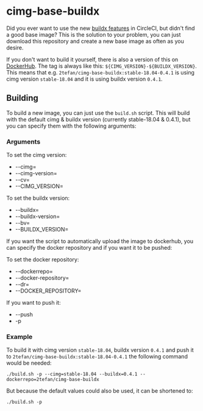 # cimg-base-buildx
Did you ever want to use the new [buildx features](https://github.com/docker/buildx) in CircleCI, but didn't find a good base image?
This is the solution to your problem, you can just download this repository and create a new base image as often as you desire.

If you don't want to build it yourself, there is also a version of this on [DockerHub](https://hub.docker.com/r/2tefan/cimg-base-buildx). The tag is always like this: `${CIMG_VERSION}-${BUILDX_VERSION}`. This means that e.g. `2tefan/cimg-base-buildx:stable-18.04-0.4.1` is using cimg version `stable-18.04` and it is using buildx version `0.4.1`.

## Building
To build a new image, you can just use the `build.sh` script. This will build with the default cimg & buildx version (currently stable-18.04 & 0.4.1), but you can specify them with the following arguments:

### Arguments
To set the cimg version:
* --cimg= 
* --cimg-version=
* --cv=
* --CIMG_VERSION=

To set the buildx version:
* --buildx= 
* --buildx-version=
* --bv=
* --BUILDX_VERSION=

If you want the script to automatically upload the image to dockerhub, you can specify the docker repository and if you want it to be pushed:

To set the docker repository:
* --dockerrepo= 
* --docker-repository=
* --dr=
* --DOCKER_REPOSITORY=

If you want to push it:

* --push
* -p

### Example

To build it with cimg version `stable-18.04`, buildx version `0.4.1` and push it to `2tefan/cimg-base-buildx:stable-18.04-0.4.1` the following command would be needed:

`./build.sh -p --cimg=stable-18.04 --buildx=0.4.1 --dockerrepo=2tefan/cimg-base-buildx`

But because the default values could also be used, it can be shortened to:

`./build.sh -p`
